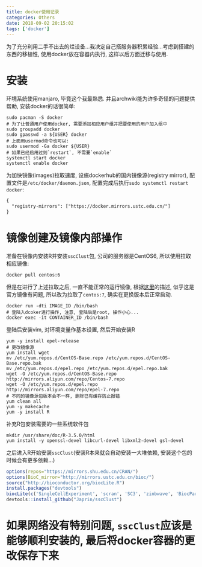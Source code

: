```yaml
---
title: docker使用记录
categories: Others
date: 2018-09-02 20:15:02
tags: ['docker']
---
```


为了充分利用二手不出去的烂设备...我决定自己搭服务器积累经验...考虑到搭建的东西的移植性, 使用docker放在容器内执行, 这样以后方面迁移与使用.

<!-- more -->

# 安装

环境系统使用manjaro, 毕竟这个我最熟悉. 并且archwiki能为许多奇怪的问题提供帮助, 安装docker的话很简单:

```shell
sudo pacman -S docker
# 为了让普通用户使用docker, 需要添加相应用户组并把要使用的用户加入组中
sudo groupadd docker
sudo gpasswd -a ${USER} docker
# 上面用usermod命令也可以:
sudo usermod -Ga docker ${USER}
# 如果已经启用过则`restart`, 不需要`enable`
systemctl start docker
systemctl enable docker
```

为加快镜像(images)拉取速度, 设施dockerhub的国内镜像源(registry mirror), 配置文件是`/etc/docker/daemon.json`, 配置完成后执行`sudo systemctl restart docker`:

```txt
{
  "registry-mirrors": ["https://docker.mirrors.ustc.edu.cn/"]
}
```

# 镜像创建及镜像内部操作

准备在镜像内安装R并安装`sscClust`包, 公司的服务器是CentOS6, 所以使用拉取相应镜像:

```shell
docker pull centos:6
```

但是在进行了上述拉取之后, 一直不能正常的运行镜像, 根据[这里](https://forums.docker.com/t/docker-run-it-has-started-failing-with-status-139/18309)的描述, 似乎这是官方镜像有问题, 所以改为拉取了`centos:7`, 确实在更换版本后正常启动.

```shell
docker run -dti IMAGE_ID /bin/bash
# 登陆入dcoker进行操作, 注意, 登陆后是root, 操作小心...
docker exec -it CONTAINER_ID /bin/bash
```

登陆后安装vim, 对环境变量作基本设置, 然后开始安装R

```shell
yum -y install epel-release
# 更改镜像源
yum install wget
mv /etc/yum.repos.d/CentOS-Base.repo /etc/yum.repos.d/CentOS-Base.repo.bak
mv /etc/yum.repos.d/epel.repo /etc/yum.repos.d/epel.repo.bak
wget -O /etc/yum.repos.d/CentOS-Base.repo http://mirrors.aliyun.com/repo/Centos-7.repo
wget -O /etc/yum.repos.d/epel.repo http://mirrors.aliyun.com/repo/epel-7.repo
# 不同的镜像源包版本会不一样, 删除已有缓存防止报错
yum clean all
yum -y makecache
yum -y install R
```

补充R包安装需要的一些系统软件包

```shell
mkdir /usr/share/doc/R-3.5.0/html
yum install -y openssl-devel libcurl-devel libxml2-devel gsl-devel
```

之后进入R开始安装`sscClust`(安装R本来就会自动安装一大堆依赖, 安装这个包的时候会有更多依赖...)

```R
options(repos="https://mirrors.shu.edu.cn/CRAN/")
options(BioC_mirror="http://mirrors.ustc.edu.cn/bioc/")
source("http://bioconductor.org/biocLite.R")
install.packages("devtools")
biocLite(c('SingleCellExperiment', 'scran', 'SC3', 'zinbwave', 'BiocParallel'))
devtools::install_github("Japrin/sscClust")
```

# 如果网络没有特别问题, `sscClust`应该是能够顺利安装的, 最后将docker容器的更改保存下来

```shell

```